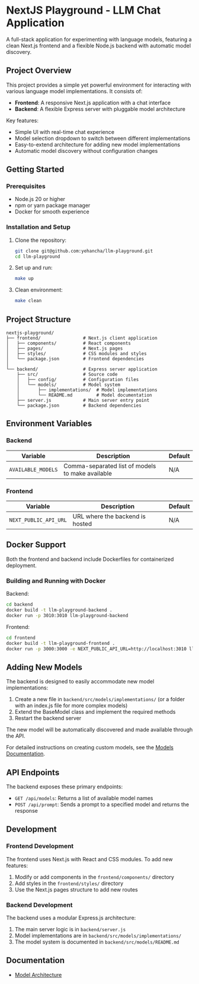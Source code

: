 # NextJS Playground - LLM Chat Application

A full-stack application for experimenting with language models, featuring a clean Next.js frontend and a flexible Node.js backend with automatic model discovery.

## Project Overview

This project provides a simple yet powerful environment for interacting with various language model implementations. It consists of:

- **Frontend**: A responsive Next.js application with a chat interface
- **Backend**: A flexible Express server with pluggable model architecture

Key features:
- Simple UI with real-time chat experience
- Model selection dropdown to switch between different implementations
- Easy-to-extend architecture for adding new model implementations
- Automatic model discovery without configuration changes

## Getting Started

### Prerequisites

- Node.js 20 or higher
- npm or yarn package manager
- Docker for smooth experience

### Installation and Setup

1. Clone the repository:
   ```bash
   git clone git@github.com:yehancha/llm-playground.git
   cd llm-playground
   ```

2. Set up and run:
   ```bash
   make up
   ```

3. Clean environment:
   ```bash
   make clean
   ```

## Project Structure

```
nextjs-playground/
├── frontend/                # Next.js client application
│   ├── components/          # React components
│   ├── pages/               # Next.js pages
│   ├── styles/              # CSS modules and styles
│   └── package.json         # Frontend dependencies
│
└── backend/                 # Express server application
    ├── src/                 # Source code
    │   ├── config/          # Configuration files
    │   └── models/          # Model system
    │       ├── implementations/  # Model implementations
    │       └── README.md         # Model documentation
    ├── server.js            # Main server entry point
    └── package.json         # Backend dependencies
```

## Environment Variables

### Backend

| Variable | Description | Default |
|----------|-------------|---------|
| `AVAILABLE_MODELS` | Comma-separated list of models to make available | N/A |

### Frontend

| Variable | Description | Default |
|----------|-------------|---------|
| `NEXT_PUBLIC_API_URL` | URL where the backend is hosted | N/A |

## Docker Support

Both the frontend and backend include Dockerfiles for containerized deployment.

### Building and Running with Docker

Backend:
```bash
cd backend
docker build -t llm-playground-backend .
docker run -p 3010:3010 llm-playground-backend
```

Frontend:
```bash
cd frontend
docker build -t llm-playground-frontend .
docker run -p 3000:3000 -e NEXT_PUBLIC_API_URL=http://localhost:3010 llm-playground-frontend
```

## Adding New Models

The backend is designed to easily accommodate new model implementations:

1. Create a new file in `backend/src/models/implementations/` (or a folder with an index.js file for more complex models)
2. Extend the BaseModel class and implement the required methods
3. Restart the backend server

The new model will be automatically discovered and made available through the API.

For detailed instructions on creating custom models, see the [Models Documentation](backend/src/models/README.md).

## API Endpoints

The backend exposes these primary endpoints:

- `GET /api/models`: Returns a list of available model names
- `POST /api/prompt`: Sends a prompt to a specified model and returns the response

## Development

### Frontend Development

The frontend uses Next.js with React and CSS modules. To add new features:

1. Modify or add components in the `frontend/components/` directory
2. Add styles in the `frontend/styles/` directory
3. Use the Next.js pages structure to add new routes

### Backend Development

The backend uses a modular Express.js architecture:

1. The main server logic is in `backend/server.js`
2. Model implementations are in `backend/src/models/implementations/`
3. The model system is documented in `backend/src/models/README.md`

## Documentation

- [Model Architecture](backend/src/models/README.md)

